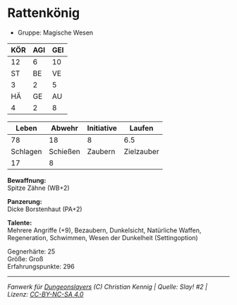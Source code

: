 # Rattenkönig  
- Gruppe: Magische Wesen  

| KÖR | AGI | GEI |  
| --- | --- | --- |  
| 12  | 6   | 10  |
| ST  | BE  | VE  |  
| 3   | 2   | 5   |
| HÄ  | GE  | AU  |  
| 4   | 2   | 8   |


| Leben    | Abwehr   | Initiative | Laufen     |
| -------- | -------- | ---------- | ---------- |
| 78       | 18       | 8          | 6.5        |
| Schlagen | Schießen | Zaubern    | Zielzauber |
| 17       | 8        |            |            |

**Bewaffnung:**  
Spitze Zähne (WB+2)

**Panzerung:**  
Dicke Borstenhaut (PA+2)

**Talente:**  
Mehrere Angriffe (+9), Bezaubern, Dunkelsicht, Natürliche Waffen, Regeneration, Schwimmen, Wesen der Dunkelheit (Settingoption)

Gegnerhärte: 25  
Größe: Groß  
Erfahrungspunkte: 296  



___
*Fanwerk für [Dungeonslayers](https://www.dungeonslayers.net/) (C) Christian Kennig | Quelle: Slay! #2 | Lizenz: [CC-BY-NC-SA 4.0](https://creativecommons.org/licenses/by-nc-sa/4.0/deed.de)*